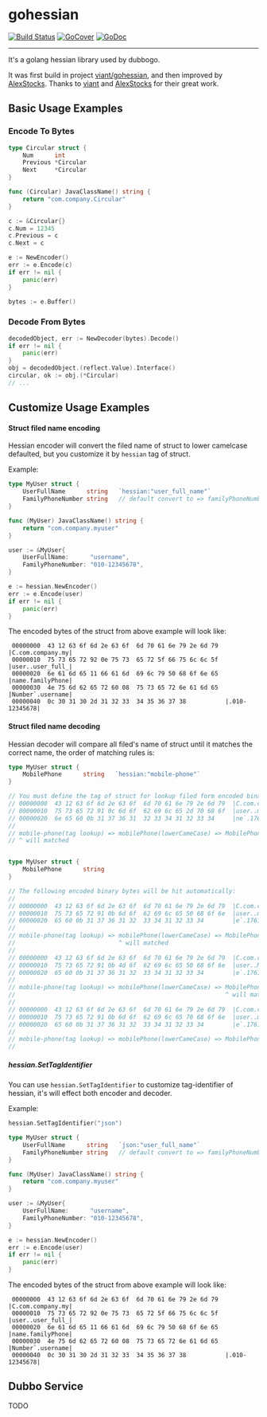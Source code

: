 # gohessian

[![Build Status](https://travis-ci.org/dubbogo/hessian2.png?branch=master)](https://travis-ci.org/dubbogo/hessian2)
[![GoCover](http://gocover.io/_badge/github.com/dubbogo/hessian2)](http://gocover.io/github.com/dubbogo/hessian2)
[![GoDoc](https://godoc.org/github.com/dubbogo/hessian2?status.svg)](https://godoc.org/github.com/dubbogo/hessian2)


---

It's a golang hessian library used by dubbogo.

It was first build in project [viant/gohessian](https://github.com/viant/gohessian), 
and then improved by [AlexStocks](https://github.com/AlexStocks).
Thanks to [viant](https://github.com/viant) and [AlexStocks](https://github.com/AlexStocks) for their great work.

## Basic Usage Examples

### Encode To Bytes

```go
type Circular struct {
	Num      int
	Previous *Circular
	Next     *Circular
}

func (Circular) JavaClassName() string {
	return "com.company.Circular"
}

c := &Circular{}
c.Num = 12345
c.Previous = c
c.Next = c

e := NewEncoder()
err := e.Encode(c)
if err != nil {
    panic(err)
}

bytes := e.Buffer()
```

### Decode From Bytes

```go
decodedObject, err := NewDecoder(bytes).Decode()
if err != nil {
    panic(err)
}
obj = decodedObject.(reflect.Value).Interface()
circular, ok := obj.(*Circular)
// ...
```

## Customize Usage Examples

#### Struct filed name encoding
Hessian encoder will convert the filed name of struct to lower camelcase defaulted, but you customize it by `hessian` tag of struct.

Example:
```go
type MyUser struct {
	UserFullName      string   `hessian:"user_full_name"`
	FamilyPhoneNumber string   // default convert to => familyPhoneNumber
}

func (MyUser) JavaClassName() string {
	return "com.company.myuser"
}

user := &MyUser{
    UserFullName:      "username",
    FamilyPhoneNumber: "010-12345678",
}

e := hessian.NewEncoder()
err := e.Encode(user)
if err != nil {
    panic(err)
}
``` 
The encoded bytes of the struct from above example will look like:
```text
 00000000  43 12 63 6f 6d 2e 63 6f  6d 70 61 6e 79 2e 6d 79  |C.com.company.my|
 00000010  75 73 65 72 92 0e 75 73  65 72 5f 66 75 6c 6c 5f  |user..user_full_|
 00000020  6e 61 6d 65 11 66 61 6d  69 6c 79 50 68 6f 6e 65  |name.familyPhone|
 00000030  4e 75 6d 62 65 72 60 08  75 73 65 72 6e 61 6d 65  |Number`.username|
 00000040  0c 30 31 30 2d 31 32 33  34 35 36 37 38           |.010-12345678|
```

#### Struct filed name decoding
Hessian decoder will compare all filed's name of struct until it matches the correct name, the order of matching rules is:
```go
type MyUser struct {
	MobilePhone      string   `hessian:"mobile-phone"`
}

// You must define the tag of struct for lookup filed form encoded binary bytes, in this case：
// 00000000  43 12 63 6f 6d 2e 63 6f  6d 70 61 6e 79 2e 6d 79  |C.com.company.my|
// 00000010  75 73 65 72 91 0c 6d 6f  62 69 6c 65 2d 70 68 6f  |user..mobile-pho|
// 00000020  6e 65 60 0b 31 37 36 31  32 33 34 31 32 33 34     |ne`.17612341234|
//
// mobile-phone(tag lookup) => mobilePhone(lowerCameCase) => MobilePhone(SameCase) => mobilephone(lowercase)
// ^ will matched


type MyUser struct {
	MobilePhone      string  
}

// The following encoded binary bytes will be hit automatically:
//
// 00000000  43 12 63 6f 6d 2e 63 6f  6d 70 61 6e 79 2e 6d 79  |C.com.company.my|
// 00000010  75 73 65 72 91 0b 6d 6f  62 69 6c 65 50 68 6f 6e  |user..mobilePhon|
// 00000020  65 60 0b 31 37 36 31 32  33 34 31 32 33 34        |e`.17612341234|
//
// mobile-phone(tag lookup) => mobilePhone(lowerCameCase) => MobilePhone(SameCase) => mobilephone(lowercase)
//                             ^ will matched
//
// 00000000  43 12 63 6f 6d 2e 63 6f  6d 70 61 6e 79 2e 6d 79  |C.com.company.my|
// 00000010  75 73 65 72 91 0b 4d 6f  62 69 6c 65 50 68 6f 6e  |user..MobilePhon|
// 00000020  65 60 0b 31 37 36 31 32  33 34 31 32 33 34        |e`.17612341234|
//
// mobile-phone(tag lookup) => mobilePhone(lowerCameCase) => MobilePhone(SameCase) => mobilephone(lowercase)
//                                                           ^ will matched
// 
// 00000000  43 12 63 6f 6d 2e 63 6f  6d 70 61 6e 79 2e 6d 79  |C.com.company.my|
// 00000010  75 73 65 72 91 0b 6d 6f  62 69 6c 65 70 68 6f 6e  |user..mobilephon|
// 00000020  65 60 0b 31 37 36 31 32  33 34 31 32 33 34        |e`.17612341234|
//
// mobile-phone(tag lookup) => mobilePhone(lowerCameCase) => MobilePhone(SameCase) => mobilephone(lowercase)
//                                                                                    ^ will matched

```


##### hessian.SetTagIdentifier

You can use `hessian.SetTagIdentifier` to customize tag-identifier of hessian, it's will effect both encoder and decoder. 

Example:
```go
hessian.SetTagIdentifier("json")

type MyUser struct {
	UserFullName      string   `json:"user_full_name"`
	FamilyPhoneNumber string   // default convert to => familyPhoneNumber
}

func (MyUser) JavaClassName() string {
	return "com.company.myuser"
}

user := &MyUser{
    UserFullName:      "username",
    FamilyPhoneNumber: "010-12345678",
}

e := hessian.NewEncoder()
err := e.Encode(user)
if err != nil {
    panic(err)
}
``` 
The encoded bytes of the struct from above example will look like:
```text
 00000000  43 12 63 6f 6d 2e 63 6f  6d 70 61 6e 79 2e 6d 79  |C.com.company.my|
 00000010  75 73 65 72 92 0e 75 73  65 72 5f 66 75 6c 6c 5f  |user..user_full_|
 00000020  6e 61 6d 65 11 66 61 6d  69 6c 79 50 68 6f 6e 65  |name.familyPhone|
 00000030  4e 75 6d 62 65 72 60 08  75 73 65 72 6e 61 6d 65  |Number`.username|
 00000040  0c 30 31 30 2d 31 32 33  34 35 36 37 38           |.010-12345678|
```


## Dubbo Service

TODO